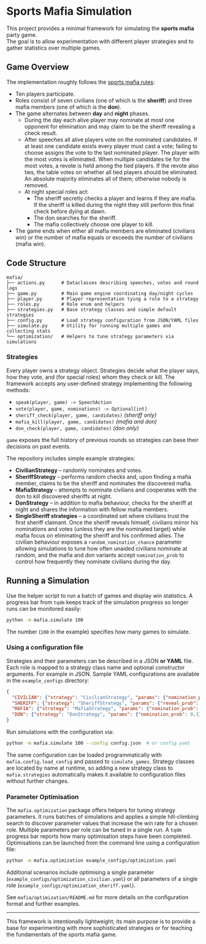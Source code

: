 # Sports Mafia Simulation

This project provides a minimal framework for simulating the **sports mafia** party game.  
The goal is to allow experimentation with different player strategies and to gather
statistics over multiple games.

## Game Overview

The implementation roughly follows the [sports mafia rules](https://dom-mafia.ru/sport_mafia_game_rules):

* Ten players participate.
* Roles consist of seven civilians (one of which is the **sheriff**) and three mafia members (one of which is the **don**).
* The game alternates between **day** and **night** phases.
  * During the day each alive player may nominate at most one opponent for elimination and may claim to be the sheriff revealing a check result.
  * After speeches all alive players vote on the nominated candidates. If at least one candidate exists every player must cast a vote; failing to choose assigns the vote to the last nominated player. The player with the most votes is eliminated. When multiple candidates tie for the most votes, a revote is held among the tied players. If the revote also ties, the table votes on whether all tied players should be eliminated. An absolute majority eliminates all of them; otherwise nobody is removed.
  * At night special roles act:
    * The sheriff secretly checks a player and learns if they are mafia. If the sheriff is killed during the night they still perform this final check before dying at dawn.
    * The don searches for the sheriff.
    * The mafia collectively choose one player to kill.
* The game ends when either all mafia members are eliminated (civilians win) or the number of mafia equals or exceeds the number of civilians (mafia win).

## Code Structure

```
mafia/
├── actions.py      # Dataclasses describing speeches, votes and round logs
├── game.py         # Main game engine coordinating day/night cycles
├── player.py       # Player representation tying a role to a strategy
├── roles.py        # Role enum and helpers
├── strategies.py   # Base strategy classes and simple default strategies
├── config.py       # Load strategy configuration from JSON/YAML files
├── simulate.py     # Utility for running multiple games and collecting stats
└── optimization/   # Helpers to tune strategy parameters via simulations
```

### Strategies

Every player owns a strategy object. Strategies decide what the player says, how they vote,
and (for special roles) whom they check or kill.  The framework accepts any user‑defined
strategy implementing the following methods:

* `speak(player, game) -> SpeechAction`
* `vote(player, game, nominations) -> Optional[int]`
* `sheriff_check(player, game, candidates)` *(sheriff only)*
* `mafia_kill(player, game, candidates)` *(mafia and don)*
* `don_check(player, game, candidates)` *(don only)*

`game` exposes the full history of previous rounds so strategies can base their decisions on
past events.

The repository includes simple example strategies:

* **CivilianStrategy** – randomly nominates and votes.
* **SheriffStrategy** – performs random checks and, upon finding a mafia member, claims
  to be the sheriff and nominates the discovered mafia.
* **MafiaStrategy** – attempts to nominate civilians and cooperates with the don to kill
  discovered sheriffs at night.
* **DonStrategy** – in addition to mafia behaviour, checks for the sheriff at night and
  shares the information with fellow mafia members.
* **SingleSheriff strategies** – a coordinated set where civilians trust the first
  sheriff claimant. Once the sheriff reveals himself, civilians mirror his
  nominations and votes (unless they are the nominated target) while mafia
  focus on eliminating the sheriff and his confirmed allies. The civilian
  behaviour exposes a ``random_nomination_chance`` parameter allowing
  simulations to tune how often unaided civilians nominate at random, and the
  mafia and don variants accept ``nomination_prob`` to control how frequently
  they nominate civilians during the day.

## Running a Simulation

Use the helper script to run a batch of games and display win statistics. A
progress bar from `tqdm` keeps track of the simulation progress so longer
runs can be monitored easily:

```bash
python -m mafia.simulate 100
```

The number (`100` in the example) specifies how many games to simulate.

### Using a configuration file

Strategies and their parameters can be described in a JSON **or YAML** file.
Each role is mapped to a strategy class name and optional constructor
arguments. For example in JSON. Sample YAML configurations are available
in the ``example_configs`` directory:

```json
{
  "CIVILIAN": {"strategy": "CivilianStrategy", "params": {"nomination_prob": 0.2}},
  "SHERIFF": {"strategy": "SheriffStrategy", "params": {"reveal_prob": 0.8}},
  "MAFIA": {"strategy": "MafiaStrategy", "params": {"nomination_prob": 0.3}},
  "DON": {"strategy": "DonStrategy", "params": {"nomination_prob": 0.3}}
}
```

Run simulations with the configuration via:

```bash
python -m mafia.simulate 100 --config config.json  # or config.yaml
```

The same configuration can be loaded programmatically with
``mafia.config.load_config`` and passed to ``simulate_games``.  Strategy
classes are located by name at runtime, so adding a new strategy class to
``mafia.strategies`` automatically makes it available to configuration files
without further changes.

### Parameter Optimisation

The ``mafia.optimization`` package offers helpers for tuning strategy
parameters. It runs batches of simulations and applies a simple
hill-climbing search to discover parameter values that increase the win
rate for a chosen role. Multiple parameters per role can be tuned in a
single run. A `tqdm` progress bar reports how many optimisation steps have
been completed. Optimisations can be launched from the command line using a
configuration file:

```bash
python -m mafia.optimization example_configs/optimization.yaml
```

Additional scenarios include optimising a single parameter
(`example_configs/optimization_civilian.yaml`) or all parameters of a single
role (`example_configs/optimization_sheriff.yaml`).

See ``mafia/optimization/README.md`` for more details on the configuration
format and further examples.

---
This framework is intentionally lightweight; its main purpose is to provide a base for
experimenting with more sophisticated strategies or for teaching the fundamentals of the
sports mafia game.
